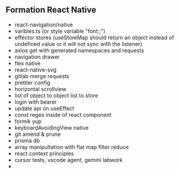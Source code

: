 
## Formation React Native
- react-navigation/native
- varibles.ts (or style variable "font:;")
- effector stores (useStoreMap should return an object instead of undefined value or it will not sync with the listener)
- axios get with generated namespaces and requests
- navigation drawer
- flex native
- react-native-svg
- gitlab merge requests
- prettier config
- horizontal scrollview
- list of object to object list to store
- login with bearer 
- update api on useEffect
- const regex inside of react component
- formik yup
- keyboardAvoidingView native
- git amend & prune
- prisma db
- array manipultation with flat map filter reduce
- react context principles 
- cursor tests, vscode agent, gemini labwork
- 
